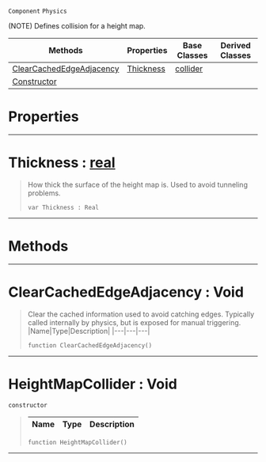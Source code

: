  `Component` `Physics`



(NOTE) Defines collision for a height map.

|Methods|Properties|Base Classes|Derived Classes|
|---|---|---|---|
|[ ClearCachedEdgeAdjacency](https://github.com/dragonCASTjosh/PlasmaDocs/blob/master/code_reference/class_reference/heightmapcollider.markdown#clearcachededgeadjacency)|[ Thickness](https://github.com/dragonCASTjosh/PlasmaDocs/blob/master/code_reference/class_reference/heightmapcollider.markdown#thickness-plasma-engine-do)|[collider](https://github.com/dragonCASTjosh/PlasmaDocs/blob/master/code_reference/class_reference/collider.markdown)| |
|[ Constructor](https://github.com/dragonCASTjosh/PlasmaDocs/blob/master/code_reference/class_reference/heightmapcollider.markdown#heightmapcollider-void)| | | |


 #  Properties


---  
 #  Thickness : [real](https://github.com/dragonCASTjosh/PlasmaDocs/blob/master/code_reference/lightning_base_types/real.markdown)

> How thick the surface of the height map is. Used to avoid tunneling problems.
> ``` lang=cpp, name=Lightning
> var Thickness : Real


---  
 #  Methods


---  
 #  ClearCachedEdgeAdjacency : Void

> Clear the cached information used to avoid catching edges. Typically called internally by physics, but is exposed for manual triggering.
> |Name|Type|Description|
> |---|---|---|
> ``` lang=cpp, name=Lightning
> function ClearCachedEdgeAdjacency()
> ``` 


---  
 #  HeightMapCollider : Void

 `constructor`

> 
> |Name|Type|Description|
> |---|---|---|
> ``` lang=cpp, name=Lightning
> function HeightMapCollider()
> ``` 


---  
 

 
